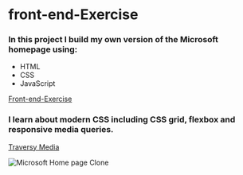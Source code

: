 # front-end-Exercise
### In this project I build my own version of the Microsoft homepage using:

- HTML
- CSS
- JavaScript

[Front-end-Exercise](https://sad-bartik-13563c.netlify.com)

### I learn about modern CSS including CSS grid, flexbox and responsive media queries.

[Traversy Media](https://www.youtube.com/watch?v=uKgn-To1C4Q)

![Microsoft Home page Clone](/images/MS-home.jpg)
